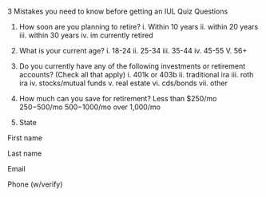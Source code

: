 ####
3 Mistakes you need to know before getting an IUL Quiz Questions
1. How soon are you planning to retire?
i. Within 10 years
ii. within 20 years
iii. within 30 years
iv. im currently retired



2. What is your current age?
i. 18-24
ii. 25-34
iii. 35-44
iv. 45-55
V. 56+

3. Do you currently have any of the following investments or retirement accounts? (Check all that apply) 
i. 401k or 403b
ii. traditional ira
iii. roth ira
iv. stocks/mutual funds
v. real estate
vi. cds/bonds
vii. other

4. How much can you save for retirement?
Less than $250/mo
$250-$500/mo
$500-$1000/mo
over 1,000/mo


5. State


First name

Last name

Email

Phone (w/verify)
